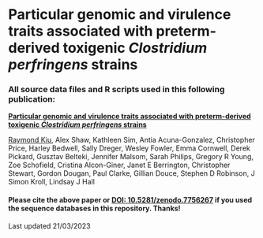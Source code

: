 # Particular genomic and virulence traits associated with preterm-derived toxigenic ***Clostridium perfringens*** strains
### All source data files and R scripts used in this following publication:

[**Particular genomic and virulence traits associated with preterm-derived toxigenic ***Clostridium perfringens*** strains**](https://doi.org/10.1038/s41564-023-01385-z)

[Raymond Kiu](https://scholar.google.co.uk/citations?user=42nSRqwAAAAJ&hl=en), Alex Shaw, Kathleen Sim, Antia Acuna-Gonzalez, Christopher Price, Harley Bedwell, Sally Dreger, Wesley Fowler, Emma Cornwell, Derek Pickard, Gusztav Belteki, Jennifer Malsom, Sarah Philips, Gregory R Young, Zoe Schofield, Cristina Alcon-Giner, Janet E Berrington, Christopher Stewart, Gordon Dougan, Paul Clarke, Gillian Douce, Stephen D Robinson, J Simon Kroll, Lindsay J Hall

#### Please cite the above paper or  [DOI: 10.5281/zenodo.7756267](https://zenodo.org/account/settings/github/repository/raymondkiu/Infant-Clostridium-perfringens-Paper#) if you used the sequence databases in this repository. Thanks!
Last updated 21/03/2023

